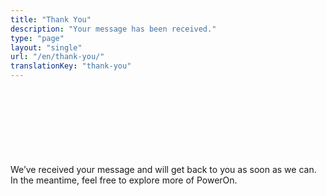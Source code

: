 ```yaml
---
title: "Thank You"
description: "Your message has been received."
type: "page"
layout: "single"
url: "/en/thank-you/"
translationKey: "thank-you"
---
```


<div class="container" style="padding-top: 120px; max-width: 800px;">
We’ve received your message and will get back to you as soon as we can.  
In the meantime, feel free to explore more of PowerOn.
</div>